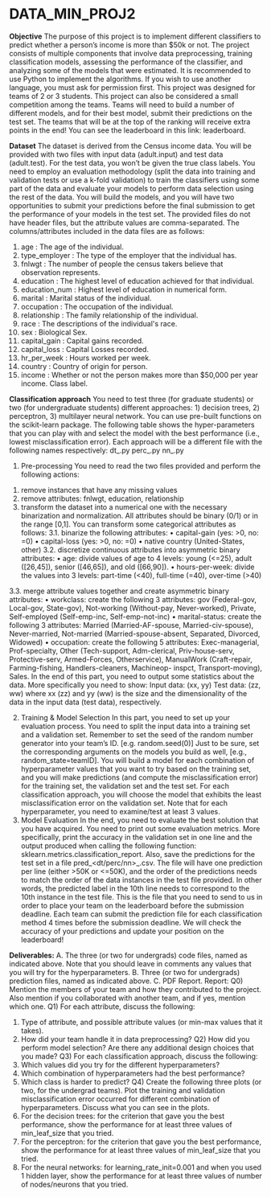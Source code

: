 # DATA_MIN_PROJ2

**Objective**
The purpose of this project is to implement different classifiers to predict whether a person’s income is more than $50k or not. The project consists of multiple components that involve data preprocessing, training classification models, assessing the performance of the classifier, and analyzing some of the models that were estimated. It is recommended to use Python to implement the algorithms. If you wish to use another language, you must ask for permission first. This project was designed for teams of 2 or 3 students.
This project can also be considered a small competition among the teams. Teams will need to build a number of different models, and for their best model, submit their predictions on the test set. The teams that will be at the top of the ranking will receive extra points in the end! You can see the leaderboard in this link: leaderboard.

**Dataset**
The dataset is derived from the Census income data. You will be provided with two files with input data (adult.input) and test data (adult.test). For the test data, you won’t be given the true class labels. You need to employ an evaluation methodology (split the data into training and validation tests or use a k-fold validation) to train the classifiers using some part of the data and evaluate your models to perform data selection using the rest of the data. You will build the models, and you will have two opportunities to submit your predictions before the final submission to get the performance of your models in the test set. The provided files do not have header files, but the attribute values are comma-separated. The columns/attributes included in the data files are as follows:
1. age : The age of the individual.
2. type_employer : The type of the employer that the individual has.
3. fnlwgt : The number of people the census takers believe that observation represents.
4. education : The highest level of education achieved for that individual.
5. education_num : Highest level of education in numerical form.
6. marital : Marital status of the individual.
7. occupation : The occupation of the individual.
8. relationship : The family relationship of the individual.
9. race : The descriptions of the individual's race.
10. sex : Biological Sex.
11. capital_gain : Capital gains recorded.
12. capital_loss : Capital Losses recorded.
13. hr_per_week : Hours worked per week.
14. country : Country of origin for person.
15. income : Whether or not the person makes more than $50,000 per year income. Class label.

**Classification approach**
You need to test three (for graduate students) or two (for undergraduate students) different
approaches: 1) decision trees, 2) perceptron, 3) multilayer neural network. You can use pre-built
functions on the scikit-learn package. The following table shows the hyper-parameters that you can play
with and select the model with the best performance (i.e., lowest misclassification error). Each
approach will be a different file with the following names respectively:
dt_<teamID>.py
perc_<teamID>.py
nn_<teamID>.py

1) Pre-processing
You need to read the two files provided and perform the following actions:
1. remove instances that have any missing values
2. remove attributes: fnlwgt, education, relationship
3. transform the dataset into a numerical one with the necessary binarization and normalization.
All attributes should be binary (0/1) or in the range [0,1]. You can transform some categorical
attributes as follows:
3.1. binarize the following attributes:
• capital-gain (yes: >0, no: =0)
• capital-loss (yes: >0, no: =0)
• native country (United-States, other)
3.2. discretize continuous attributes into asymmetric binary attributes:
• age: divide values of age to 4 levels: young (<=25), adult ([26,45]), senior ([46,65]),
and old ([66,90]).
• hours-per-week: divide the values into 3 levels: part-time (<40), full-time (=40),
over-time (>40)
  
 3.3. merge attribute values together and create asymmetric binary attributes:
• workclass: create the following 3 attributes: gov (Federal-gov, Local-gov, State-gov),
Not-working (Without-pay, Never-worked), Private, Self-employed (Self-emp-inc,
Self-emp-not-inc)
• marital-status: create the following 3 attributes: Married (Married-AF-spouse,
Married-civ-spouse), Never-married, Not-married (Married-spouse-absent,
Separated, Divorced, Widowed)
• occupation: create the following 5 attributes: Exec-managerial, Prof-specialty, Other
(Tech-support, Adm-clerical, Priv-house-serv, Protective-serv, Armed-Forces, Otherservice),
ManualWork (Craft-repair, Farming-fishing, Handlers-cleaners, Machineop-
inspct, Transport-moving), Sales.
In the end of this part, you need to output some statistics about the data. More specifically you need to
show:
Input data: (xx, yy)
Test data: (zz, ww)
where xx (zz) and yy (ww) is the size and the dimensionality of the data in the input data (test data),
respectively.
  
  
2) Training & Model Selection
In this part, you need to set up your evaluation process. You need to split the input data into a training
set and a validation set. Remember to set the seed of the random number generator into your team’s
ID. [e.g. random.seed(0)] Just to be sure, set the corresponding arguments on the models you build
as well, [e.g., random_state=teamID]. You will build a model for each combination of hyperparameter
values that you want to try based on the training set, and you will make predictions (and compute the
misclassification error) for the training set, the validation set and the test set. For each classification
approach, you will choose the model that exhibits the least misclassification error on the validation set.
Note that for each hyperparameter, you need to examine/test at least 3 values.
3) Model Evaluation
In the end, you need to evaluate the best solution that you have acquired. You need to print out some
evaluation metrics. More specifically, print the accuracy in the validation set in one line and the output
produced when calling the following function: sklearn.metrics.classification_report. Also,
save the predictions for the test set in a file pred_<dt/perc/nn>_<teamID>.csv.
The file will have one prediction per line (either >50K or <=50K), and the order of the predictions needs
to match the order of the data instances in the test file provided. In other words, the predicted label in
the 10th line needs to correspond to the 10th instance in the test file. This is the file that you need to
send to us in order to place your team on the leaderboard before the submission deadline. Each team
can submit the prediction file for each classification method 4 times before the submission deadline. We
will check the accuracy of your predictions and update your position on the leaderboard!
                                                                  
**Deliverables:**
A. The three (or two for undergrads) code files, named as indicated above. Note that you should
leave in comments any values that you will try for the hyperparameters.
B. Three (or two for undergrads) prediction files, named as indicated above.
C. PDF Report.
Report:
Q0) Mention the members of your team and how they contributed to the project. Also mention if you
collaborated with another team, and if yes, mention which one.
Q1) For each attribute, discuss the following:
1. Type of attribute, and possible attribute values (or min-max values that it takes).
2. How did your team handle it in data preprocessing?
Q2) How did you perform model selection? Are there any additional design choices that you made?
Q3) For each classification approach, discuss the following:
1. Which values did you try for the different hyperparameters?
2. Which combination of hyperparameters had the best performance?
3. Which class is harder to predict?
Q4) Create the following three plots (or two, for the undergrad teams). Plot the training and validation
misclassification error occurred for different combination of hyperparameters. Discuss what you can see
in the plots.
1. For the decision trees: for the criterion that gave you the best performance, show the
performance for at least three values of min_leaf_size that you tried.
2. For the perceptron: for the criterion that gave you the best performance, show the performance
for at least three values of min_leaf_size that you tried.
3. For the neural networks: for learning_rate_init=0.001 and when you used 1 hidden layer, show
the performance for at least three values of number of nodes/neurons that you tried.
